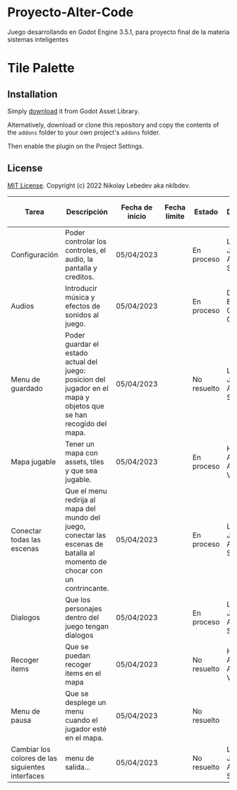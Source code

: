 # Proyecto-Alter-Code
Juego desarrollando en Godot Engine 3.5.1, para proyecto final de la materia sistemas inteligentes
<table>
  <thead>
    <tr>
      <th>Tarea</th>
      <th>Descripción</th>
      <th>Fecha de inicio</th>
      <th>Fecha límite</th>
      <th>Estado</th>
      <th>En Desarrollo por</th>
    </tr>
  </thead>
  <tbody>
    <tr>
      <td>Configuración</td>
      <td>Poder controlar los controles, el audio, la pantalla y creditos.</td>
      <td>05/04/2023</td>
      <td></td>
      <td>En proceso</td>
      <td>Luis Jackniel Arellano Sandoval</td>
    </tr>
    <tr>
      <td>Audios</td>
      <td>Introducir música y efectos de sonidos al juego.</td>
      <td>05/04/2023</td>
      <td></td>
      <td>En proceso</td>
      <td>David Enrique García Olvera</td>
    </tr>
    <tr>
      <td>Menu de guardado</td>
      <td>Poder guardar el estado actual del juego: posicion del jugador en el mapa y objetos que se han recogido del mapa.</td>
      <td>05/04/2023</td>
      <td></td>
      <td>No resuelto</td>
      <td>Luis Jackniel Arellano Sandoval</td>
    </tr>
    <tr>
      <td>Mapa jugable</td>
      <td>Tener un mapa con assets, tiles y que sea jugable.</td>
      <td>05/04/2023</td>
      <td></td>
      <td>En proceso</td>
      <td>Hiory Antonio Aguirre Ventura</td>
    </tr>
    <tr>
      <td>Conectar todas las escenas</td>
      <td>Que el menu redirija al mapa del mundo del juego, conectar las escenas de batalla al momento de chocar con un contrincante.</td>
      <td>05/04/2023</td>
      <td></td>
      <td>En proceso</td>
      <td>Luis Jackniel Arellano Sandoval</td>
    </tr>
    <tr>
      <td>Dialogos</td>
      <td>Que los personajes dentro del juego tengan dialogos</td>
      <td>05/04/2023</td>
      <td></td>
      <td>En proceso</td>
      <td>Luis Jackniel Arellano Sandoval</td>
    </tr>
    <tr>
      <td>Recoger items</td>
      <td>Que se puedan recoger items en el mapa</td>
      <td>05/04/2023</td>
      <td></td>
      <td>No resuelto</td>
      <td>Hiory Antonio Aguirre Ventura</td>
    </tr>
    <tr>
      <td>Menu de pausa</td>
      <td>Que se desplege un menu cuando el jugador esté en el mapa.</td>
      <td>05/04/2023</td>
      <td></td>
      <td>No resuelto</td>
      <td></td>
    </tr>
    <tr>
  <td>Cambiar los colores de las siguientes interfaces</td>
  <td>menu de salida...</td>
  <td>05/04/2023</td>
  <td></td>
  <td>No resuelto</td>
  <td>Luis Jackniel Arellano Sandoval</td>
</tr>

# Tile Palette

## Installation

Simply [download](https://godotengine.org/asset-library/asset/1528) it from Godot Asset Library.

Alternatively, download or clone this repository and copy the contents of the
`addons` folder to your own project's `addons` folder.

Then enable the plugin on the Project Settings.

## License

[MIT License](LICENSE). Copyright (c) 2022 Nikolay Lebedev aka nklbdev.
